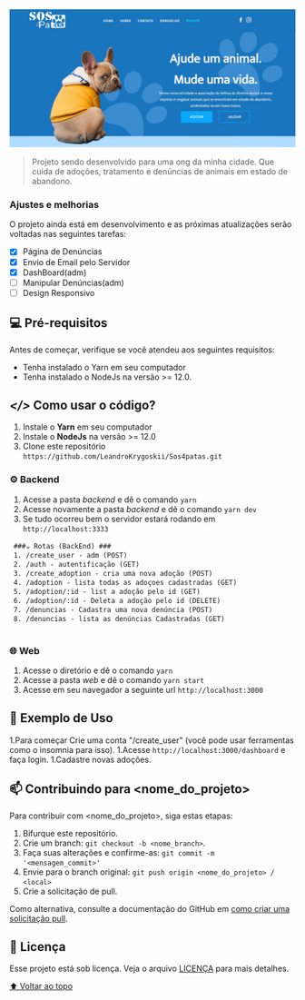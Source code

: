 <img src="https://github.com/LeandroKrygoskii/Sos4patas/blob/main/sos4patas/sos4patasimg.png" alt="projeto imagem">

> Projeto sendo desenvolvido para uma ong da minha cidade. Que cuida de adoções, tratamento e denúncias de animais em estado de abandono.
### Ajustes e melhorias

O projeto ainda está em desenvolvimento e as próximas atualizações serão voltadas nas seguintes tarefas:

- [x] Página de Denúncias
- [x] Envio de Email pelo Servidor
- [x] DashBoard(adm)
- [ ] Manipular Denúncias(adm)
- [ ] Design Responsivo

## 💻 Pré-requisitos

Antes de começar, verifique se você atendeu aos seguintes requisitos:
* Tenha instalado o Yarn em seu computador
* Tenha instalado o NodeJs na versão >= 12.0.

## ***</>*** Como usar o código?
1. Instale o **Yarn** em seu computador
1. Instale o **NodeJs** na versão >= 12.0
1. Clone este repositório `https://github.com/LeandroKrygoskii/Sos4patas.git`

### ⚙️ Backend
1. Acesse a pasta *backend* e dê o comando `yarn`
1. Acesse novamente a pasta *backend* e dê o comando `yarn dev`
1. Se tudo ocorreu bem o servidor estará rodando em `http://localhost:3333`

```
 ###☕ Rotas (BackEnd) ###
 1. /create_user - adm (POST)
 2. /auth - autentificação (GET)
 3. /create_adoption - cria uma nova adoção (POST)
 4. /adoption - lista todas as adoçoes cadastradas (GET)
 5. /adoption/:id - list a adoção pelo id (GET)
 6. /adoption/:id - Deleta a adoção pelo id (DELETE)
 7. /denuncias - Cadastra uma nova denúncia (POST)
 8. /denuncias - lista as denúncias Cadastradas (GET)
 
```

### 🌐 Web
1. Acesse o diretório e dê o comando `yarn`
1. Acesse a pasta *web* e dê o comando `yarn start`
1. Acesse em seu navegador a seguinte url `http://localhost:3000`



## 🤝 Exemplo de Uso
1.Para começar Crie uma conta "/create_user" (você pode usar ferramentas como o insomnia para isso).
1.Acesse `http://localhost:3000/dashboard` e faça login.
1.Cadastre novas adoções.


## 📫 Contribuindo para <nome_do_projeto>
Para contribuir com <nome_do_projeto>, siga estas etapas:

1. Bifurque este repositório.
2. Crie um branch: `git checkout -b <nome_branch>`.
3. Faça suas alterações e confirme-as: `git commit -m '<mensagem_commit>'`
4. Envie para o branch original: `git push origin <nome_do_projeto> / <local>`
5. Crie a solicitação de pull.

Como alternativa, consulte a documentação do GitHub em [como criar uma solicitação pull](https://help.github.com/en/github/collaborating-with-issues-and-pull-requests/creating-a-pull-request).


## 📝 Licença

Esse projeto está sob licença. Veja o arquivo [LICENÇA](LICENSE.md) para mais detalhes.

[⬆ Voltar ao topo](#nome-do-projeto)<br>
